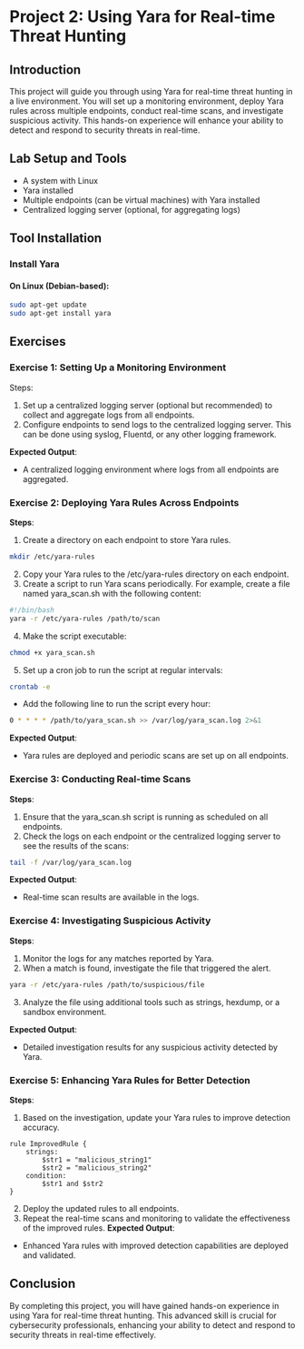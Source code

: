 # Project 2: Using Yara for Real-time Threat Hunting

## Introduction
This project will guide you through using Yara for real-time threat hunting in a live environment. You will set up a monitoring environment, deploy Yara rules across multiple endpoints, conduct real-time scans, and investigate suspicious activity. This hands-on experience will enhance your ability to detect and respond to security threats in real-time.

## Lab Setup and Tools
- A system with Linux
- Yara installed
- Multiple endpoints (can be virtual machines) with Yara installed
- Centralized logging server (optional, for aggregating logs)

## Tool Installation

### Install Yara
#### On Linux (Debian-based):
```bash
sudo apt-get update
sudo apt-get install yara
```

## Exercises

### Exercise 1: Setting Up a Monitoring Environment
Steps:

1. Set up a centralized logging server (optional but recommended) to collect and aggregate logs from all endpoints.
2. Configure endpoints to send logs to the centralized logging server. This can be done using syslog, Fluentd, or any other logging framework.
   
**Expected Output**:

- A centralized logging environment where logs from all endpoints are aggregated.
  
### Exercise 2: Deploying Yara Rules Across Endpoints

**Steps**:

1. Create a directory on each endpoint to store Yara rules.
```bash
mkdir /etc/yara-rules
```
2. Copy your Yara rules to the /etc/yara-rules directory on each endpoint.
3. Create a script to run Yara scans periodically. For example, create a file named yara_scan.sh with the following content:
```bash
#!/bin/bash
yara -r /etc/yara-rules /path/to/scan
```
4. Make the script executable:
```bash
chmod +x yara_scan.sh
```
5. Set up a cron job to run the script at regular intervals:
```bash
crontab -e
```
- Add the following line to run the script every hour:
```bash
0 * * * * /path/to/yara_scan.sh >> /var/log/yara_scan.log 2>&1
```
**Expected Output**:

- Yara rules are deployed and periodic scans are set up on all endpoints.
  
### Exercise 3: Conducting Real-time Scans
**Steps**:

1. Ensure that the yara_scan.sh script is running as scheduled on all endpoints.
2. Check the logs on each endpoint or the centralized logging server to see the results of the scans:
```bash
tail -f /var/log/yara_scan.log
```
**Expected Output**:

- Real-time scan results are available in the logs.


### Exercise 4: Investigating Suspicious Activity
**Steps**:

1. Monitor the logs for any matches reported by Yara.
2. When a match is found, investigate the file that triggered the alert.
```bash
yara -r /etc/yara-rules /path/to/suspicious/file
```
3. Analyze the file using additional tools such as strings, hexdump, or a sandbox environment.
   
**Expected Output**:

- Detailed investigation results for any suspicious activity detected by Yara.

### Exercise 5: Enhancing Yara Rules for Better Detection
**Steps**:

1. Based on the investigation, update your Yara rules to improve detection accuracy.
```yara
rule ImprovedRule {
    strings:
        $str1 = "malicious_string1"
        $str2 = "malicious_string2"
    condition:
        $str1 and $str2
}
```
2. Deploy the updated rules to all endpoints.
3. Repeat the real-time scans and monitoring to validate the effectiveness of the improved rules.
**Expected Output**:

- Enhanced Yara rules with improved detection capabilities are deployed and validated.

## Conclusion
By completing this project, you will have gained hands-on experience in using Yara for real-time threat hunting. This advanced skill is crucial for cybersecurity professionals, enhancing your ability to detect and respond to security threats in real-time effectively.



